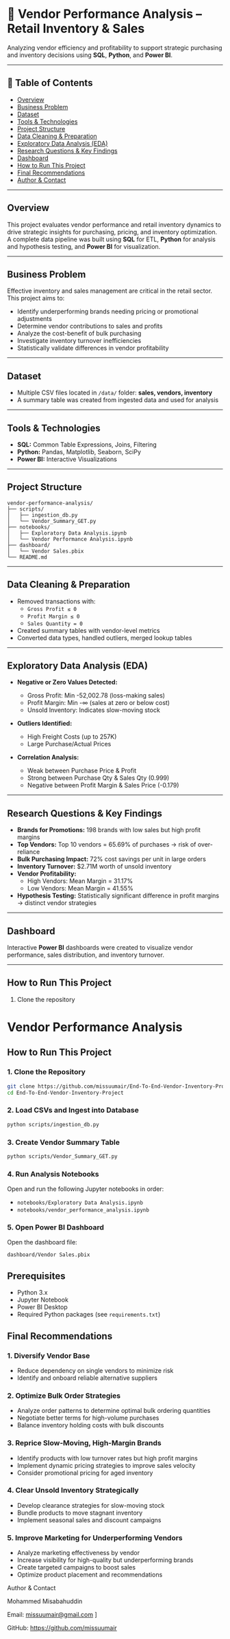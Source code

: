 # 🧾 Vendor Performance Analysis – Retail Inventory & Sales

Analyzing vendor efficiency and profitability to support strategic purchasing and inventory decisions using **SQL**, **Python**, and **Power BI**.

---

## 📌 Table of Contents
- [Overview](#overview)  
- [Business Problem](#business-problem)  
- [Dataset](#dataset)  
- [Tools & Technologies](#tools--technologies)  
- [Project Structure](#project-structure)  
- [Data Cleaning & Preparation](#data-cleaning--preparation)  
- [Exploratory Data Analysis (EDA)](#exploratory-data-analysis-eda)  
- [Research Questions & Key Findings](#research-questions--key-findings)  
- [Dashboard](#dashboard)  
- [How to Run This Project](#how-to-run-this-project)  
- [Final Recommendations](#final-recommendations)  
- [Author & Contact](#author--contact)  

---

## Overview
This project evaluates vendor performance and retail inventory dynamics to drive strategic insights for purchasing, pricing, and inventory optimization. A complete data pipeline was built using **SQL** for ETL, **Python** for analysis and hypothesis testing, and **Power BI** for visualization.

---

## Business Problem
Effective inventory and sales management are critical in the retail sector. This project aims to:

- Identify underperforming brands needing pricing or promotional adjustments  
- Determine vendor contributions to sales and profits  
- Analyze the cost-benefit of bulk purchasing  
- Investigate inventory turnover inefficiencies  
- Statistically validate differences in vendor profitability  

---

## Dataset
- Multiple CSV files located in `/data/` folder: **sales, vendors, inventory**  
- A summary table was created from ingested data and used for analysis  

---

## Tools & Technologies
- **SQL:** Common Table Expressions, Joins, Filtering  
- **Python:** Pandas, Matplotlib, Seaborn, SciPy  
- **Power BI:** Interactive Visualizations  

---

## Project Structure
```
vendor-performance-analysis/
├── scripts/
│   ├── ingestion_db.py
│   └── Vendor_Summary_GET.py
├── notebooks/
│   ├── Exploratory Data Analysis.ipynb
│   └── Vendor Performance Analysis.ipynb
├── dashboard/
│   └── Vendor Sales.pbix
└── README.md
```



---

## Data Cleaning & Preparation
- Removed transactions with:  
  - `Gross Profit ≤ 0`  
  - `Profit Margin ≤ 0`  
  - `Sales Quantity = 0`  
- Created summary tables with vendor-level metrics  
- Converted data types, handled outliers, merged lookup tables  

---

## Exploratory Data Analysis (EDA)
- **Negative or Zero Values Detected:**  
  - Gross Profit: Min -52,002.78 (loss-making sales)  
  - Profit Margin: Min -∞ (sales at zero or below cost)  
  - Unsold Inventory: Indicates slow-moving stock  

- **Outliers Identified:**  
  - High Freight Costs (up to 257K)  
  - Large Purchase/Actual Prices  

- **Correlation Analysis:**  
  - Weak between Purchase Price & Profit  
  - Strong between Purchase Qty & Sales Qty (0.999)  
  - Negative between Profit Margin & Sales Price (-0.179)  

---

## Research Questions & Key Findings
- **Brands for Promotions:** 198 brands with low sales but high profit margins  
- **Top Vendors:** Top 10 vendors = 65.69% of purchases → risk of over-reliance  
- **Bulk Purchasing Impact:** 72% cost savings per unit in large orders  
- **Inventory Turnover:** $2.71M worth of unsold inventory  
- **Vendor Profitability:**  
  - High Vendors: Mean Margin = 31.17%  
  - Low Vendors: Mean Margin = 41.55%  
- **Hypothesis Testing:** Statistically significant difference in profit margins → distinct vendor strategies  

---

## Dashboard
Interactive **Power BI** dashboards were created to visualize vendor performance, sales distribution, and inventory turnover.  

---

## How to Run This Project
1. Clone the repository  
# Vendor Performance Analysis

## How to Run This Project

### 1. Clone the Repository
```bash
git clone https://github.com/missuumair/End-To-End-Vendor-Inventory-Project.git
cd End-To-End-Vendor-Inventory-Project
```

### 2. Load CSVs and Ingest into Database
```bash
python scripts/ingestion_db.py
```

### 3. Create Vendor Summary Table
```bash
python scripts/Vendor_Summary_GET.py
```

### 4. Run Analysis Notebooks
Open and run the following Jupyter notebooks in order:
- `notebooks/Exploratory Data Analysis.ipynb`
- `notebooks/vendor_performance_analysis.ipynb`

### 5. Open Power BI Dashboard
Open the dashboard file:
```
dashboard/Vendor Sales.pbix
```

## Prerequisites
- Python 3.x
- Jupyter Notebook
- Power BI Desktop
- Required Python packages (see `requirements.txt`)


## Final Recommendations

### 1. Diversify Vendor Base
- Reduce dependency on single vendors to minimize risk
- Identify and onboard reliable alternative suppliers

### 2. Optimize Bulk Order Strategies
- Analyze order patterns to determine optimal bulk ordering quantities
- Negotiate better terms for high-volume purchases
- Balance inventory holding costs with bulk discounts

### 3. Reprice Slow-Moving, High-Margin Brands
- Identify products with low turnover rates but high profit margins
- Implement dynamic pricing strategies to improve sales velocity
- Consider promotional pricing for aged inventory

### 4. Clear Unsold Inventory Strategically
- Develop clearance strategies for slow-moving stock
- Bundle products to move stagnant inventory
- Implement seasonal sales and discount campaigns

### 5. Improve Marketing for Underperforming Vendors
- Analyze marketing effectiveness by vendor
- Increase visibility for high-quality but underperforming brands
- Create targeted campaigns to boost sales
- Optimize product placement and recommendations


Author & Contact

Mohammed Misabahuddin

Email: missuumair@gmail.com
]

GitHub: https://github.com/missuumair
